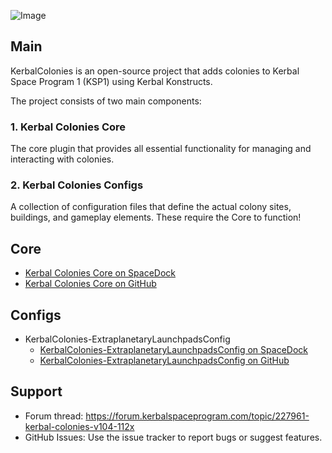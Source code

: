 ![Image](https://i.imgur.com/twFy677.jpeg)
## Main

KerbalColonies is an open-source project that adds colonies to Kerbal Space Program 1 (KSP1) using Kerbal Konstructs.

The project consists of two main components:

### 1. Kerbal Colonies Core

The core plugin that provides all essential functionality for managing and interacting with colonies.

### 2. Kerbal Colonies Configs
A collection of configuration files that define the actual colony sites, buildings, and gameplay elements. These require the Core to function!

## Core
- [Kerbal Colonies Core on SpaceDock](https://spacedock.info/mod/3896/Kerbal%20Colonies%20Core)
- [Kerbal Colonies Core on GitHub](https://github.com/KerbalColonies/KerbalColoniesCore/releases/tag/v1.0.4)

## Configs
- KerbalColonies-ExtraplanetaryLaunchpadsConfig
  - [KerbalColonies-ExtraplanetaryLaunchpadsConfig on SpaceDock](https://spacedock.info/mod/3899/KerbalColonies-ExtraplanetaryLaunchpadsConfig)
  - [KerbalColonies-ExtraplanetaryLaunchpadsConfig on GitHub](https://github.com/KerbalColonies/KerbalColonies-ExtraplanetaryLaunchpadsConfig/releases/tag/v1.0.1)

## Support

- Forum thread: https://forum.kerbalspaceprogram.com/topic/227961-kerbal-colonies-v104-112x
- GitHub Issues: Use the issue tracker to report bugs or suggest features.

